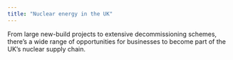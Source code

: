 ```yaml
---
title: "Nuclear energy in the UK"
---
```


From large new-build projects to extensive decommissioning schemes, there’s a wide range of opportunities for businesses to become part of the UK’s nuclear supply chain. 
